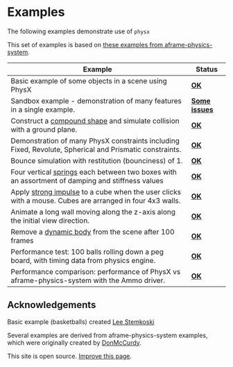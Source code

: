 # Examples

The following examples demonstrate use of `physx`

This set of examples is based on [these examples from aframe-physics-system](https://c-frame.github.io/aframe-physics-system/examples/).

| Example                                                      | Status                                                       |
| ------------------------------------------------------------ | ------------------------------------------------------------ |
| Basic example of some objects in a scene using PhysX         | [**OK**](https://c-frame.github.io/physx/examples/basic/index.html) |
| Sandbox example - demonstration of many features in a single example. | [**Some issues**](https://c-frame.github.io/physx/examples/sandbox/index.html) |
| Construct a [compound shape](https://c-frame.github.io/aframe-physics-system/#shape) and simulate collision with a ground plane. | [**OK**](https://c-frame.github.io/physx/examples/compound/index.html) |
| Demonstration of many PhysX constraints including Fixed, Revolute, Spherical and Prismatic constraints. | [**OK**](https://c-frame.github.io/physx/examples/constraints/index.html) |
| Bounce simulation with restitution (bounciness) of 1.        | [**OK**](https://c-frame.github.io/physx/examples/materials/index.html) |
| Four vertical [springs](https://c-frame.github.io/aframe-physics-system/#spring) each between two boxes with an assortment of damping and stiffness values | [**OK**](https://c-frame.github.io/physx/examples/spring/index.html) |
| Apply [strong impulse](https://c-frame.github.io/aframe-physics-system/#using-the-cannonjs-api) to a cube when the user clicks with a mouse. Cubes are arranged in four 4x3 walls. | [**OK**](https://c-frame.github.io/physx/examples/stress/index.html) |
| Animate a long wall moving along the z-axis along the initial view direction. | [**OK**](https://c-frame.github.io/physx/examples/sweeper/index.html) |
| Remove a [dynamic body](https://c-frame.github.io/aframe-physics-system/#dynamic-body-and-static-body) from the scene after 100 frames | [**OK**](https://c-frame.github.io/physx/examples/ttl/index.html) |
| Performance test: 100 balls rolling down a peg board, with timing data from physics engine. | [**OK**](https://c-frame.github.io/physx/examples/pinboard/physx.html) |
| Performance comparison: performance of PhysX vs aframe-physics-system with the Ammo driver. | [**OK**](https://c-frame.github.io/physx/examples/pinboard/ammo-vs-physx.html) |



## Acknowledgements

Basic example (basketballs) created  [Lee Stemkoski](https://stemkoski.github.io/A-Frame-Examples/)

Several examples are derived from aframe-physics-system examples, which were originally created by [DonMcCurdy](https://github.com/donmccurdy).



This site is open source. [Improve this page](https://github.com/c-frame/aframe-physics-system/edit/master/examples/README.md).
